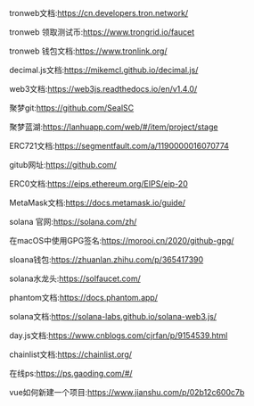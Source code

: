 tronweb文档:https://cn.developers.tron.network/

tronweb 领取测试币:https://www.trongrid.io/faucet

tronweb 钱包文档:https://www.tronlink.org/

decimal.js文档:https://mikemcl.github.io/decimal.js/

web3文档:https://web3js.readthedocs.io/en/v1.4.0/

聚梦git:https://github.com/SealSC

聚梦蓝湖:https://lanhuapp.com/web/#/item/project/stage

ERC721文档:https://segmentfault.com/a/1190000016070774

gitub网址:https://github.com/

ERC0文档:https://eips.ethereum.org/EIPS/eip-20

MetaMask文档:https://docs.metamask.io/guide/

solana 官网:https://solana.com/zh/

在macOS中使用GPG签名:https://morooi.cn/2020/github-gpg/

sloana钱包:https://zhuanlan.zhihu.com/p/365417390

solana水龙头:https://solfaucet.com/

phantom文档:https://docs.phantom.app/

solana文档:https://solana-labs.github.io/solana-web3.js/

day.js文档:https://www.cnblogs.com/cjrfan/p/9154539.html

chainlist文档:https://chainlist.org/

在线ps:https://ps.gaoding.com/#/

vue如何新建一个项目:https://www.jianshu.com/p/02b12c600c7b



